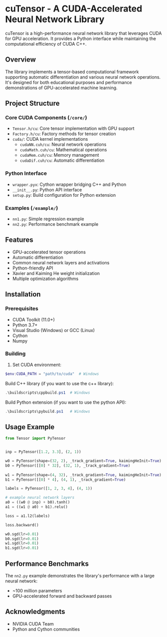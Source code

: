 # cuTensor - A CUDA-Accelerated Neural Network Library

cuTensor is a high-performance neural network library that leverages CUDA for GPU acceleration. It provides a Python interface while maintaining the computational efficiency of CUDA C++.

## Overview

The library implements a tensor-based computational framework supporting automatic differentiation and various neural network operations. It's designed for both educational purposes and performance demonstrations of GPU-accelerated machine learning.

## Project Structure

### Core CUDA Components (`/core/`)
- `Tensor.h/cu`: Core tensor implementation with GPU support
- `Factory.h/cu`: Factory methods for tensor creation
- `cuda/`: CUDA kernel implementations
    - `cudaNN.cuh/cu`: Neural network operations
    - `cudaMath.cuh/cu`: Mathematical operations
    - `cudaMem.cuh/cu`: Memory management
    - `cudaDif.cuh/cu`: Automatic differentiation 

### Python Interface
- `wrapper.pyx`: Cython wrapper bridging C++ and Python
- `__init__.py`: Python API interface
- `setup.py`: Build configuration for Python extension

### Examples (`/example/`)
- `nn1.py`: Simple regression example
- `nn2.py`: Performance benchmark example 

## Features

- GPU-accelerated tensor operations
- Automatic differentiation
- Common neural network layers and activations
- Python-friendly API
- Xavier and Kaiming He weight initialization
- Multiple optimization algorithms

## Installation

### Prerequisites
- CUDA Toolkit (11.0+)
- Python 3.7+
- Visual Studio (Windows) or GCC (Linux)
- Cython
- Numpy

### Building

1. Set CUDA environment:
```powershell
$env:CUDA_PATH = "path/to/cuda"  # Windows
```

Build C++ library (if you want to use the c++ library):
```powershell
.\buildscripts\cppbuild.ps1  # Windows
```

Build Python extension (if you want to use the python API):
```powershell
.\buildscripts\pybuild.ps1   # Windows
```

## Usage Example

```python
from Tensor import PyTensor


inp = PyTensor([1.2, 3.3], (2, 1))

w0 = PyTensor(shape=(32, 2), _track_gradient=True, kaimingHeInit=True)
b0 = PyTensor([[0] * 32], (32, 1), _track_gradient=True)
    
w1 = PyTensor(shape=(4, 32), _track_gradient=True, kaimingHeInit=True)
b1 = PyTensor([[0] * 4], (4, 1), _track_gradient=True)

labels = PyTensor([1, 2, 3, 4], (4, 1))

# example neural network layers
a0 = ((w0 @ inp) + b0).tanh()
a1 = ((w1 @ a0) + b1).relu()

loss = a1.l2(labels)

loss.backward()

w0.sgd(lr=0.01)
b0.sgd(lr=0.01)
w1.sgd(lr=0.01)
b1.sgd(lr=0.01)


```

## Performance Benchmarks

The `nn2.py` example demonstrates the library's performance with a large neural network:
- ~100 million parameters
- GPU-accelerated forward and backward passes

## Acknowledgments

- NVIDIA CUDA Team
- Python and Cython communities
